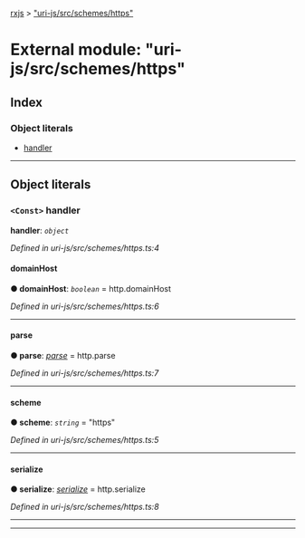 [rxjs](../README.md) > ["uri-js/src/schemes/https"](../modules/_uri_js_src_schemes_https_.md)

# External module: "uri-js/src/schemes/https"

## Index

### Object literals

* [handler](_uri_js_src_schemes_https_.md#handler)

---

## Object literals

<a id="handler"></a>

### `<Const>` handler

**handler**: *`object`*

*Defined in uri-js/src/schemes/https.ts:4*

<a id="handler.domainhost"></a>

####  domainHost

**● domainHost**: *`boolean`* =  http.domainHost

*Defined in uri-js/src/schemes/https.ts:6*

___
<a id="handler.parse"></a>

####  parse

**● parse**: *[parse](../interfaces/_uri_js_src_uri_.urischemehandler.md#parse)* =  http.parse

*Defined in uri-js/src/schemes/https.ts:7*

___
<a id="handler.scheme"></a>

####  scheme

**● scheme**: *`string`* = "https"

*Defined in uri-js/src/schemes/https.ts:5*

___
<a id="handler.serialize"></a>

####  serialize

**● serialize**: *[serialize](../interfaces/_uri_js_src_uri_.urischemehandler.md#serialize)* =  http.serialize

*Defined in uri-js/src/schemes/https.ts:8*

___

___

